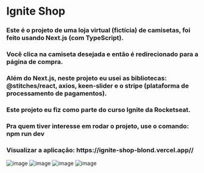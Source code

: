 <h1>Ignite Shop</h1>
<h3> Este é o projeto de uma loja virtual (fictícia) de camisetas, foi feito usando Next.js (com TypeScript).</h3>
<h3> Você clica na camiseta desejada e então é redirecionado para a página de compra.</h3>
<h3> Além do Next.js, neste projeto eu usei as bibliotecas: @stitches/react, axios, keen-slider e o stripe (plataforma de processamento de pagamentos). </h3>
<h3> Este projeto eu fiz como parte do curso Ignite da Rocketseat. </h3>
<h3> Pra quem tiver interesse em rodar o projeto, use o comando: npm run dev </h3>
<h3> Visualizar a aplicação: https://ignite-shop-blond.vercel.app//</h3>

![image](https://user-images.githubusercontent.com/121899636/236717023-b9ab8e85-5d5f-4158-8ac4-4dae9046b02c.png)
![image](https://user-images.githubusercontent.com/121899636/236717142-5af78782-a7de-48bf-90c2-b648ab0ebcd7.png)
![image](https://user-images.githubusercontent.com/121899636/236717918-2063fa06-0188-4dad-9d10-367f363e8380.png)
![image](https://user-images.githubusercontent.com/121899636/236717302-b5814256-4fa2-4d37-abdb-8852f23ff7fe.png)
